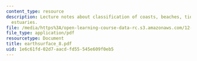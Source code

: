 ```yaml
---
content_type: resource
description: Lecture notes about classification of coasts, beaches, tidal flats, and
  estuaries.
file: /media/https%3A/open-learning-course-data-rc.s3.amazonaws.com/12-090-the-environment-of-the-earths-surface-spring-2007/1e6c61fd02d7aacdfd55545e609f0eb5_earthsurface_8.pdf
file_type: application/pdf
resourcetype: Document
title: earthsurface_8.pdf
uid: 1e6c61fd-02d7-aacd-fd55-545e609f0eb5
---
```

